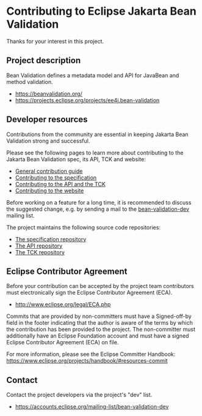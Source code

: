 # Contributing to Eclipse Jakarta Bean Validation

Thanks for your interest in this project.

## Project description

Bean Validation defines a metadata model and API for JavaBean and method validation.

* https://beanvalidation.org/
* https://projects.eclipse.org/projects/ee4j.bean-validation

## Developer resources

Contributions from the community are essential in keeping Jakarta Bean Validation strong and successful.

Please see the following pages to learn more about contributing to the Jakarta Bean Validation spec, its API, TCK and website:

* [General contribution guide](https://beanvalidation.org/contribute/)
* [Contributing to the specification](https://beanvalidation.org/contribute/specification/)
* [Contributing to the API and the TCK](https://beanvalidation.org/contribute/coding)
* [Contributing to the website](https://beanvalidation.org/contribute/site)

Before working on a feature for a long time, it is recommended to discuss the suggested change,
e.g. by sending a mail to the [bean-validation-dev](https://accounts.eclipse.org/mailing-list/bean-validation-dev) mailing list.

The project maintains the following source code repositories:

 * [The specification repository](https://github.com/eclipse-ee4j/beanvalidation-spec)
 * [The API repository](https://github.com/eclipse-ee4j/beanvalidation-api)
 * [The TCK repository](https://github.com/eclipse-ee4j/beanvalidation-tck)

## Eclipse Contributor Agreement

Before your contribution can be accepted by the project team contributors must
electronically sign the Eclipse Contributor Agreement (ECA).

* http://www.eclipse.org/legal/ECA.php

Commits that are provided by non-committers must have a Signed-off-by field in
the footer indicating that the author is aware of the terms by which the
contribution has been provided to the project. The non-committer must
additionally have an Eclipse Foundation account and must have a signed Eclipse
Contributor Agreement (ECA) on file.

For more information, please see the Eclipse Committer Handbook:
https://www.eclipse.org/projects/handbook/#resources-commit

## Contact

Contact the project developers via the project's "dev" list.

* https://accounts.eclipse.org/mailing-list/bean-validation-dev
